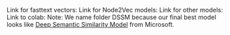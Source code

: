 Link for fasttext vectors:
Link for Node2Vec models:
Link for other models:
Link to colab:
Note: We name folder DSSM because our final best model looks like [Deep Semantic Similarity Model](https://www.microsoft.com/en-us/research/wp-content/uploads/2016/02/cikm2013_DSSM_fullversion.pdf) from Microsoft.
